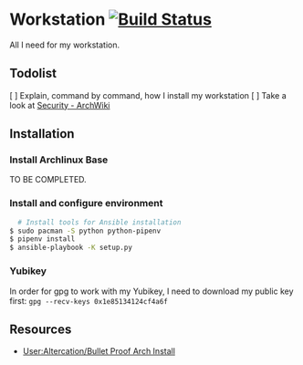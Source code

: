 # Workstation [![Build Status](https://travis-ci.org/guillaumededrie/workstation.svg?branch=master)](https://travis-ci.org/guillaumededrie/workstation)

All I need for my workstation.

## Todolist

[ ] Explain, command by command, how I install my workstation
[ ] Take a look at [Security - ArchWiki](https://wiki.archlinux.org/index.php/Security)


## Installation

### Install Archlinux Base

TO BE COMPLETED.


### Install and configure environment

```bash
  # Install tools for Ansible installation
$ sudo pacman -S python python-pipenv
$ pipenv install
$ ansible-playbook -K setup.py
```


### Yubikey

In order for gpg to work with my Yubikey, I need to download my public key
first: `gpg --recv-keys 0x1e85134124cf4a6f`


## Resources

* [User:Altercation/Bullet Proof Arch Install](https://wiki.archlinux.org/index.php/User:Altercation/Bullet_Proof_Arch_Install)
